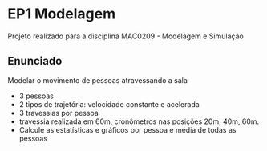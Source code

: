 # EP1 Modelagem

Projeto realizado para a disciplina MAC0209 - Modelagem e Simulação

## Enunciado ##
Modelar o movimento de pessoas
atravessando a sala
* 3 pessoas
* 2 tipos de trajetória: velocidade constante e
acelerada
* 3 travessias por pessoa
* travessia realizada em 60m, cronômetros nas
posições 20m, 40m, 60m.
* Calcule as estatísticas e gráficos por pessoa e
média de todas as pessoas


